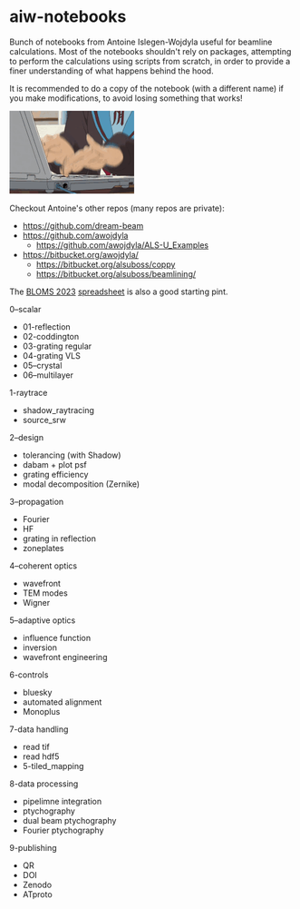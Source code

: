 # aiw-notebooks
Bunch of notebooks from Antoine Islegen-Wojdyla useful for beamline calculations. Most of the notebooks shouldn't rely on packages, attempting to perform the calculations using scripts from scratch, in order to provide a finer understanding of what happens behind the hood.

It is recommended to do a copy of the notebook (with a different name) if you make modifications, to avoid losing something that works!

![typing fast](./assets/typingfast.gif)

Checkout Antoine's other repos (many repos are private):
* https://github.com/dream-beam
* https://github.com/awojdyla
    * https://github.com/awojdyla/ALS-U_Examples
* https://bitbucket.org/awojdyla/
    * https://bitbucket.org/alsuboss/coppy
    * https://bitbucket.org/alsuboss/beamlining/

The [BLOMS 2023](https://sites.google.com/lbl.gov/bloms2023/home) [spreadsheet](https://docs.google.com/spreadsheets/d/1t_zjmHO1zYRhyP8823ERNZmFkafVMWfr8DKX4Lx5yyY/edit?usp=sharing) is also a good starting pint.

0–scalar
+ 01-reflection
+ 02-coddington
+ 03-grating regular
+ 04-grating VLS
+ 05–crystal
+ 06–multilayer

1-raytrace
+ shadow_raytracing
+ source_srw

2–design
+ tolerancing (with Shadow)
+ dabam + plot psf
+ grating efficiency
+ modal decomposition (Zernike)

3–propagation
+ Fourier
+ HF
+ grating in reflection
+ zoneplates

4–coherent optics
+ wavefront
+ TEM modes
+ Wigner

5–adaptive optics
+ influence function
+ inversion
+ wavefront engineering 

6-controls
+ bluesky
+ automated alignment
+ Monoplus

7-data handling
+ read tif
+ read hdf5
+ 5-tiled_mapping

8-data processing
+ pipelimne integration
+ ptychography
+ dual beam ptychography
+ Fourier ptychography

9-publishing
+ QR
+ DOI
+ Zenodo
+ ATproto


